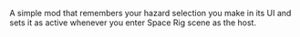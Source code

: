 A simple mod that remembers your hazard selection you make in its UI and sets it as active whenever you enter Space Rig scene as the host.